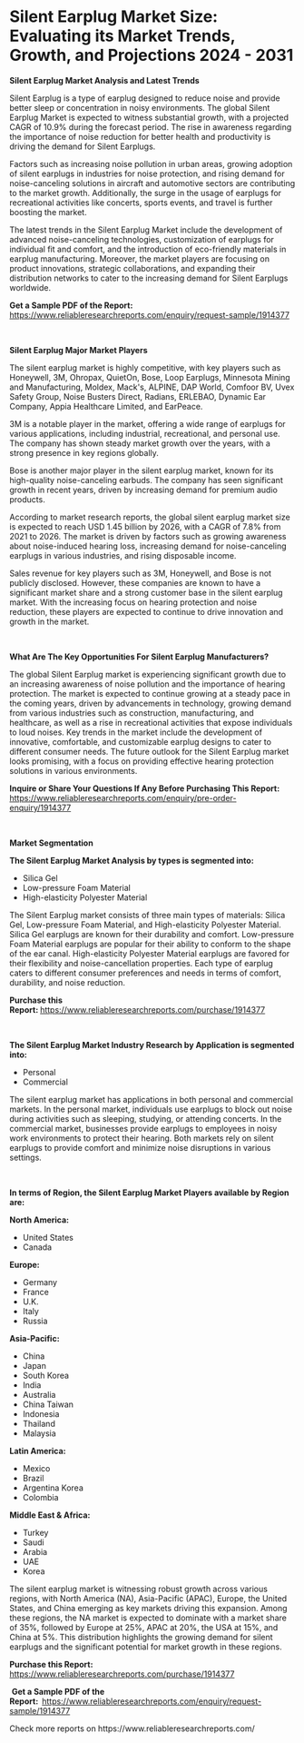 <p><h1>Silent Earplug Market Size: Evaluating its Market Trends, Growth, and Projections 2024 - 2031</h1></p><p><strong>Silent Earplug Market Analysis and Latest Trends</strong></p>
<p><p>Silent Earplug is a type of earplug designed to reduce noise and provide better sleep or concentration in noisy environments. The global Silent Earplug Market is expected to witness substantial growth, with a projected CAGR of 10.9% during the forecast period. The rise in awareness regarding the importance of noise reduction for better health and productivity is driving the demand for Silent Earplugs.</p><p>Factors such as increasing noise pollution in urban areas, growing adoption of silent earplugs in industries for noise protection, and rising demand for noise-canceling solutions in aircraft and automotive sectors are contributing to the market growth. Additionally, the surge in the usage of earplugs for recreational activities like concerts, sports events, and travel is further boosting the market.</p><p>The latest trends in the Silent Earplug Market include the development of advanced noise-canceling technologies, customization of earplugs for individual fit and comfort, and the introduction of eco-friendly materials in earplug manufacturing. Moreover, the market players are focusing on product innovations, strategic collaborations, and expanding their distribution networks to cater to the increasing demand for Silent Earplugs worldwide.</p></p>
<p><strong>Get a Sample PDF of the Report:&nbsp;</strong> <a href="https://www.reliableresearchreports.com/enquiry/request-sample/1914377">https://www.reliableresearchreports.com/enquiry/request-sample/1914377</a></p>
<p>&nbsp;</p>
<p><strong>Silent Earplug Major Market Players</strong></p>
<p><p>The silent earplug market is highly competitive, with key players such as Honeywell, 3M, Ohropax, QuietOn, Bose, Loop Earplugs, Minnesota Mining and Manufacturing, Moldex, Mack's, ALPINE, DAP World, Comfoor BV, Uvex Safety Group, Noise Busters Direct, Radians, ERLEBAO, Dynamic Ear Company, Appia Healthcare Limited, and EarPeace.</p><p>3M is a notable player in the market, offering a wide range of earplugs for various applications, including industrial, recreational, and personal use. The company has shown steady market growth over the years, with a strong presence in key regions globally.</p><p>Bose is another major player in the silent earplug market, known for its high-quality noise-canceling earbuds. The company has seen significant growth in recent years, driven by increasing demand for premium audio products.</p><p>According to market research reports, the global silent earplug market size is expected to reach USD 1.45 billion by 2026, with a CAGR of 7.8% from 2021 to 2026. The market is driven by factors such as growing awareness about noise-induced hearing loss, increasing demand for noise-canceling earplugs in various industries, and rising disposable income.</p><p>Sales revenue for key players such as 3M, Honeywell, and Bose is not publicly disclosed. However, these companies are known to have a significant market share and a strong customer base in the silent earplug market. With the increasing focus on hearing protection and noise reduction, these players are expected to continue to drive innovation and growth in the market.</p></p>
<p>&nbsp;</p>
<p><strong>What Are The Key Opportunities For Silent Earplug Manufacturers?</strong></p>
<p><p>The global Silent Earplug market is experiencing significant growth due to an increasing awareness of noise pollution and the importance of hearing protection. The market is expected to continue growing at a steady pace in the coming years, driven by advancements in technology, growing demand from various industries such as construction, manufacturing, and healthcare, as well as a rise in recreational activities that expose individuals to loud noises. Key trends in the market include the development of innovative, comfortable, and customizable earplug designs to cater to different consumer needs. The future outlook for the Silent Earplug market looks promising, with a focus on providing effective hearing protection solutions in various environments.</p></p>
<p><strong>Inquire or Share Your Questions If Any Before Purchasing This Report:</strong> <a href="https://www.reliableresearchreports.com/enquiry/pre-order-enquiry/1914377">https://www.reliableresearchreports.com/enquiry/pre-order-enquiry/1914377</a></p>
<p>&nbsp;</p>
<p><strong>Market Segmentation</strong></p>
<p><strong>The Silent Earplug Market Analysis by types is segmented into:</strong></p>
<p><ul><li>Silica Gel</li><li>Low-pressure Foam Material</li><li>High-elasticity Polyester Material</li></ul></p>
<p><p>The Silent Earplug market consists of three main types of materials: Silica Gel, Low-pressure Foam Material, and High-elasticity Polyester Material. Silica Gel earplugs are known for their durability and comfort. Low-pressure Foam Material earplugs are popular for their ability to conform to the shape of the ear canal. High-elasticity Polyester Material earplugs are favored for their flexibility and noise-cancellation properties. Each type of earplug caters to different consumer preferences and needs in terms of comfort, durability, and noise reduction.</p></p>
<p><strong>Purchase this Report:&nbsp;</strong><a href="https://www.reliableresearchreports.com/purchase/1914377">https://www.reliableresearchreports.com/purchase/1914377</a></p>
<p>&nbsp;</p>
<p><strong>The Silent Earplug Market Industry Research by Application is segmented into:</strong></p>
<p><ul><li>Personal</li><li>Commercial</li></ul></p>
<p><p>The silent earplug market has applications in both personal and commercial markets. In the personal market, individuals use earplugs to block out noise during activities such as sleeping, studying, or attending concerts. In the commercial market, businesses provide earplugs to employees in noisy work environments to protect their hearing. Both markets rely on silent earplugs to provide comfort and minimize noise disruptions in various settings.</p></p>
<p>&nbsp;</p>
<p><strong>In terms of Region, the Silent Earplug Market Players available by Region are:</strong></p>
<p>
    <p> <strong> North America: </strong>
        <ul>
            <li>United States</li>
            <li>Canada</li>
        </ul>
        </p> 
    <p> <strong> Europe: </strong>
        <ul>
            <li>Germany</li>
            <li>France</li>
            <li>U.K.</li>
            <li>Italy</li>
            <li>Russia</li>
        </ul>
        </p> 
    <p> <strong> Asia-Pacific: </strong>
        <ul>
            <li>China</li>
            <li>Japan</li>
            <li>South Korea</li>
            <li>India</li>
            <li>Australia</li>
            <li>China Taiwan</li>
            <li>Indonesia</li>
            <li>Thailand</li>
            <li>Malaysia</li>
        </ul>
        </p> 
    <p> <strong> Latin America: </strong>
        <ul>
            <li>Mexico</li>
            <li>Brazil</li>
            <li>Argentina Korea</li>
            <li>Colombia</li>
        </ul>
        </p> 
    <p> <strong> Middle East & Africa: </strong>
        <ul>
            <li>Turkey</li>
            <li>Saudi</li>
            <li>Arabia</li>
            <li>UAE</li>
            <li>Korea</li>
        </ul>
    </p>
    </p>
<p><p>The silent earplug market is witnessing robust growth across various regions, with North America (NA), Asia-Pacific (APAC), Europe, the United States, and China emerging as key markets driving this expansion. Among these regions, the NA market is expected to dominate with a market share of 35%, followed by Europe at 25%, APAC at 20%, the USA at 15%, and China at 5%. This distribution highlights the growing demand for silent earplugs and the significant potential for market growth in these regions.</p></p>
<p><strong>Purchase this Report: </strong><a href="https://www.reliableresearchreports.com/purchase/1914377">https://www.reliableresearchreports.com/purchase/1914377</a></p>
<p>&nbsp;<strong>Get a Sample PDF of the Report:&nbsp;&nbsp;</strong><a href="https://www.reliableresearchreports.com/enquiry/request-sample/1914377">https://www.reliableresearchreports.com/enquiry/request-sample/1914377</a></p>
<p><strong></strong></p>
<p>Check more reports on https://www.reliableresearchreports.com/</p>